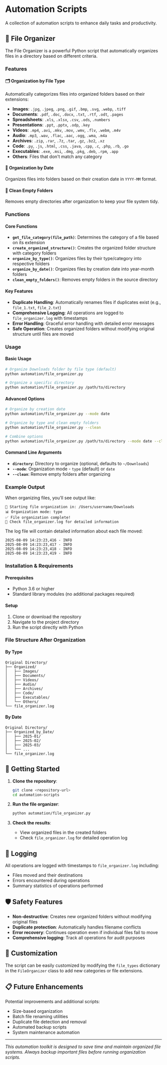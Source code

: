 # Automation Scripts

A collection of automation scripts to enhance daily tasks and productivity.

## 📁 File Organizer

The File Organizer is a powerful Python script that automatically organizes files in a directory based on different criteria.

### Features

#### 🗂️ Organization by File Type
Automatically categorizes files into organized folders based on their extensions:

- **Images**: `.jpg`, `.jpeg`, `.png`, `.gif`, `.bmp`, `.svg`, `.webp`, `.tiff`
- **Documents**: `.pdf`, `.doc`, `.docx`, `.txt`, `.rtf`, `.odt`, `.pages`
- **Spreadsheets**: `.xls`, `.xlsx`, `.csv`, `.ods`, `.numbers`
- **Presentations**: `.ppt`, `.pptx`, `.odp`, `.key`
- **Videos**: `.mp4`, `.avi`, `.mkv`, `.mov`, `.wmv`, `.flv`, `.webm`, `.m4v`
- **Audio**: `.mp3`, `.wav`, `.flac`, `.aac`, `.ogg`, `.wma`, `.m4a`
- **Archives**: `.zip`, `.rar`, `.7z`, `.tar`, `.gz`, `.bz2`, `.xz`
- **Code**: `.py`, `.js`, `.html`, `.css`, `.java`, `.cpp`, `.c`, `.php`, `.rb`, `.go`
- **Executables**: `.exe`, `.msi`, `.dmg`, `.pkg`, `.deb`, `.rpm`, `.app`
- **Others**: Files that don't match any category

#### 📅 Organization by Date
Organizes files into folders based on their creation date in `YYYY-MM` format.

#### 🧹 Clean Empty Folders
Removes empty directories after organization to keep your file system tidy.

### Functions

#### Core Functions

- **`get_file_category(file_path)`**: Determines the category of a file based on its extension
- **`create_organized_structure()`**: Creates the organized folder structure with category folders
- **`organize_by_type()`**: Organizes files by their type/category into respective folders
- **`organize_by_date()`**: Organizes files by creation date into year-month folders
- **`clean_empty_folders()`**: Removes empty folders in the source directory

#### Key Features

- **Duplicate Handling**: Automatically renames files if duplicates exist (e.g., `file_1.txt`, `file_2.txt`)
- **Comprehensive Logging**: All operations are logged to `file_organizer.log` with timestamps
- **Error Handling**: Graceful error handling with detailed error messages
- **Safe Operation**: Creates organized folders without modifying original structure until files are moved

### Usage

#### Basic Usage
```bash
# Organize Downloads folder by file type (default)
python automation/file_organizer.py

# Organize a specific directory
python automation/file_organizer.py /path/to/directory
```

#### Advanced Options
```bash
# Organize by creation date
python automation/file_organizer.py --mode date

# Organize by type and clean empty folders
python automation/file_organizer.py --clean

# Combine options
python automation/file_organizer.py /path/to/directory --mode date --clean
```

#### Command Line Arguments

- **`directory`**: Directory to organize (optional, defaults to `~/Downloads`)
- **`--mode`**: Organization mode - `type` (default) or `date`
- **`--clean`**: Remove empty folders after organizing

### Example Output

When organizing files, you'll see output like:
```
🚀 Starting file organization in: /Users/username/Downloads
📊 Organization mode: type
✅ File organization complete!
📝 Check file_organizer.log for detailed information
```

The log file will contain detailed information about each file moved:
```
2025-08-09 14:23:23,416 - INFO
2025-08-09 14:23:23,417 - INFO
2025-08-09 14:23:23,418 - INFO
2025-08-09 14:23:23,419 - INFO
```

### Installation & Requirements

#### Prerequisites
- Python 3.6 or higher
- Standard library modules (no additional packages required)

#### Setup
1. Clone or download the repository
2. Navigate to the project directory
3. Run the script directly with Python

### File Structure After Organization

#### By Type
```
Original Directory/
├── Organized/
│   ├── Images/
│   ├── Documents/
│   ├── Videos/
│   ├── Audio/
│   ├── Archives/
│   ├── Code/
│   ├── Executables/
│   └── Others/
└── file_organizer.log
```

#### By Date
```
Original Directory/
├── Organized_by_Date/
│   ├── 2025-01/
│   ├── 2025-02/
│   ├── 2025-03/
│   └── ...
└── file_organizer.log
```

## 🚀 Getting Started

1. **Clone the repository**:
   ```bash
   git clone <repository-url>
   cd automation-scripts
   ```

2. **Run the file organizer**:
   ```bash
   python automation/file_organizer.py
   ```

3. **Check the results**:
   - View organized files in the created folders
   - Check `file_organizer.log` for detailed operation log

## 📝 Logging

All operations are logged with timestamps to `file_organizer.log` including:
- Files moved and their destinations
- Errors encountered during operations
- Summary statistics of operations performed

## 🛡️ Safety Features

- **Non-destructive**: Creates new organized folders without modifying original files
- **Duplicate protection**: Automatically handles filename conflicts
- **Error recovery**: Continues operation even if individual files fail to move
- **Comprehensive logging**: Track all operations for audit purposes

## 🔧 Customization

The script can be easily customized by modifying the `file_types` dictionary in the `FileOrganizer` class to add new categories or file extensions.

## 📋 Future Enhancements

Potential improvements and additional scripts:
- Size-based organization
- Batch file renaming utilities
- Duplicate file detection and removal
- Automated backup scripts
- System maintenance automation

---

*This automation toolkit is designed to save time and maintain organized file systems. Always backup important files before running organization scripts.*
